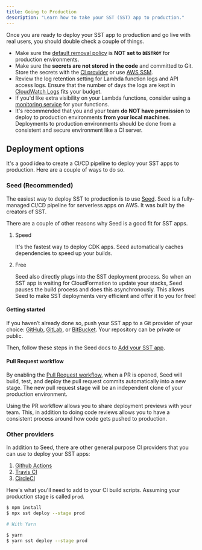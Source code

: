 ```yaml
---
title: Going to Production
description: "Learn how to take your SST (SST) app to production."
---
```


Once you are ready to deploy your SST app to production and go live with real users, you should double check a couple of things.

- Make sure the [default removal policy](./constructs/App.md#setting-a-default-removal-policy) is **NOT set to `DESTROY`** for production environments.
- Make sure the **secrets are not stored in the code** and committed to Git. Store the secrets with the [CI provider](environment-variables.md#environment-variables-in-seed) or use [AWS SSM](environment-variables.md#working-with-secrets).
- Review the log retention setting for Lambda function logs and API access logs. Ensure that the number of days the logs are kept in [CloudWatch Logs](https://docs.aws.amazon.com/AmazonCloudWatch/latest/logs/WhatIsCloudWatchLogs.html) fits your budget.
- If you'd like extra visibility on your Lambda functions, consider using a [monitoring service](./advanced/monitoring.md) for your functions.
- It's recommended that you and your team **do NOT have permission** to deploy to production environments **from your local machines**. Deployments to production environments should be done from a consistent and secure environment like a CI server.

## Deployment options

It's a good idea to create a CI/CD pipeline to deploy your SST apps to production. Here are a couple of ways to do so. 

### Seed (Recommended)

The easiest way to deploy SST to production is to use [Seed](https://seed.run). Seed is a fully-managed CI/CD pipeline for serverless apps on AWS. It was built by the creators of SST.

There are a couple of other reasons why Seed is a good fit for SST apps.

1. Speed

   It's the fastest way to deploy CDK apps. Seed automatically caches dependencies to speed up your builds.

2. Free

   Seed also directly plugs into the SST deployment process. So when an SST app is waiting for CloudFormation to update your stacks, Seed pauses the build process and does this asynchronously. This allows Seed to make SST deployments very efficient and offer it to you for free!

#### Getting started

If you haven’t already done so, push your SST app to a Git provider of your choice: [GitHub](https://github.com/), [GitLab](https://about.gitlab.com/), or [BitBucket](https://bitbucket.org/). Your repository can be private or public.

Then, follow these steps in the Seed docs to [Add your SST app](https://seed.run/docs/adding-a-cdk-app#advantages-of-cdk-and-sst-on-seed).

#### Pull Request workflow

By enabling the [Pull Request workflow](https://seed.run/docs/working-with-pull-requests), when a PR is opened, Seed will build, test, and deploy the pull request commits automatically into a new stage. The new pull request stage will be an independent clone of your production environment.

Using the PR workflow allows you to share deployment previews with your team. This, in addition to doing code reviews allows you to have a consistent process around how code gets pushed to production.

### Other providers

In addition to Seed, there are other general purpose CI providers that you can use to deploy your SST apps:

1. [Github Actions](https://github.com/features/actions)
2. [Travis CI](https://www.travis-ci.com)
3. [CircleCI](https://circleci.com)

Here's what you'll need to add to your CI build scripts. Assuming your production stage is called `prod`.

```bash
$ npm install
$ npx sst deploy --stage prod

# With Yarn

$ yarn
$ yarn sst deploy --stage prod
```
